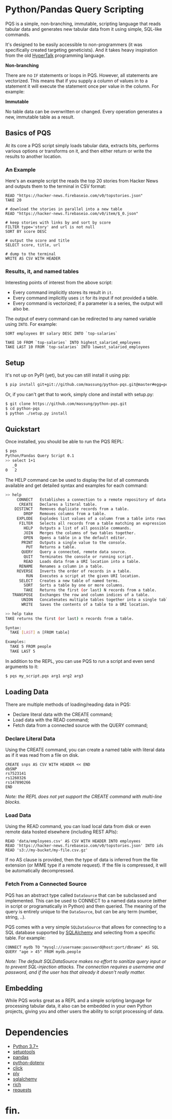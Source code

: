 # Python/Pandas Query Scripting

PQS is a simple, non-branching, immutable, scripting language that reads tabular data and generates new tabular data from it using simple, SQL-like commands.

It's designed to be easily accessible to non-programmers (it was specifically created targeting geneticists). And it takes heavy inspiration from the old [HyperTalk][hypertalk] programming language.

__Non-branching__

There are no `IF` statements or loops in PQS. However, all statements are vectorized. This means that if you supply a column of values in to a statement it will execute the statement once per value in the column. For example:

__Immutable__

No table data can be overwritten or changed. Every operation generates a new, immutable table as a result.

## Basics of PQS

At its core a PQS script simply loads tabular data, extracts bits, performs various options or transforms on it, and then either return or write the results to another location.

### An Example

Here's an example script the reads the top 20 stories from Hacker News and outputs them to the terminal in CSV format:

```
READ "https://hacker-news.firebaseio.com/v0/topstories.json"
TAKE 20

# download the stories in parallel into a new table
READ "https://hacker-news.firebaseio.com/v0/item/$_0.json"

# keep stories with links by and sort by score
FILTER type='story' and url is not null
SORT BY score DESC

# output the score and title
SELECT score, title, url

# dump to the terminal
WRITE AS CSV WITH HEADER
```

### Results, it, and named tables

Interesting points of interest from the above script:

* Every command implicitly stores its result in `it`.
* Every command implicitly uses `it` for its input if not provided a table.
* Every command is vectorized; if a parameter is a series, the output will also be.

The output of every command can be redirected to any named variable using `INTO`. For example:

```
SORT employees BY salary DESC INTO `top-salaries`

TAKE 10 FROM `top-salaries` INTO highest_salaried_employees
TAKE LAST 10 FROM `top-salaries` INTO lowest_salaried_employees
```

## Setup

It's not up on PyPI (yet), but you can still install it using pip:

```bash
$ pip install git+git://github.com/massung/python-pqs.git@master#egg=pqs
```

Or, if you can't get that to work, simply clone and install with setup.py:

```bash
$ git clone https://github.com/massung/python-pqs.git
$ cd python-pqs
$ python ./setup.py install
```

## Quickstart

Once installed, you should be able to run the PQS REPL:

```bash
$ pqs
Python/Pandas Query Script 0.1
>> select 1+1
   _0
0   2
```

The HELP command can be used to display the list of all commands available and get detailed syntax and examples for each command:

```bash
>> help
     CONNECT   Establishes a connection to a remote repository of data.
      CREATE   Declares a literal table.
    DISTINCT   Removes duplicate records from a table.
        DROP   Removes columns from a table.
     EXPLODE   Explodes list values of a column from a table into rows.
      FILTER   Selects all records from a table matching an expression.
        HELP   Outputs a list of all possible commands.
        JOIN   Merges the columns of two tables together.
        OPEN   Opens a table in a the default editor.
       PRINT   Outputs a single value to the console.
         PUT   Returns a table.
       QUERY   Query a connected, remote data source.
        QUIT   Terminates the console or running script.
        READ   Loads data from a URI location into a table.
      RENAME   Renames a column in a table.
     REVERSE   Inverts the order of records in a table.
         RUN   Executes a script at the given URI location.
      SELECT   Creates a new table of named terms.
        SORT   Sorts a table by one or more columns.
        TAKE   Returns the first (or last) N records from a table.
   TRANSPOSE   Exchanges the row and column indices of a table.
       UNION   Concatenates multiple tables together into a single table.
       WRITE   Saves the contents of a table to a URI location.

>> help take
TAKE returns the first (or last) n records from a table.

Syntax:
  TAKE [LAST] n [FROM table]

Examples:
  TAKE 5 FROM people
  TAKE LAST 5
```

In addition to the REPL, you can use PQS to run a script and even send arguments to it:

```bash
$ pqs my_script.pqs arg1 arg2 arg3
```

## Loading Data

There are multiple methods of loading/reading data in PQS:

* Declare literal data with the CREATE command;
* Load data with the READ command;
* Fetch data from a connected source with the QUERY command;

### Declare Literal Data

Using the CREATE command, you can create a named table with literal data as if it was read from a file on disk.

```
CREATE snps AS CSV WITH HEADER << END
dbSNP
rs7523141
rs1260326
rs147890266
END
```

_Note: the REPL does not yet support the CREATE command with multi-line blocks._

### Load Data

Using the READ command, you can load local data from disk or even remote data hosted elsewhere (including REST APIs):

```
READ 'data/employees.csv' AS CSV WITH HEADER INTO employees
READ 'https://hacker-news.firebaseio.com/v0/topstories.json' INTO ids
READ 's3://my-bucket/my-file.csv.gz'
```

If no AS clause is provided, then the type of data is inferred from the file extension (or MIME type if a remote request). If the file is compressed, it will be automatically decompressed.

### Fetch From a Connected Source

PQS has an abstract type called `DataSource` that can be subclassed and implemented. This can be used to CONNECT to a named data source (either in script or programatically in Python) and then queried. The meaning of the query is entirely unique to the `DataSource`, but can be any term (number, string, ..).

PQS comes with a very simple `SQLDataSource` that allows for connecting to a SQL database supported by [SQLAlchemy][sqlalchemy] and selecting from a specific table. For example:

```
CONNECT mydb TO "mysql://username:password@host:port/dbname" AS SQL
QUERY "age > 45" FROM mydb.people
```

_Note: The default SQLDataSource makes no effort to sanitize query input or to prevent SQL-injection attacks. The connection requires a username and password, and if the user has that already it doesn't really matter._

## Embedding

While PQS works great as a REPL and a simple scripting language for processing tabular data, it also can be embedded in your own Python projects, giving you and other users the ability to script processing of data.



# Dependencies

* [Python 3.7+][python]
* [setuptools][setuptools]
* [pandas][pandas]
* [python-dotenv][dotenv]
* [click][click]
* [ply][ply]
* [sqlalchemy][sqlalchemy]
* [rich][rich]
* [requests][requests]

# fin.

[hypertalk]: https://en.wikipedia.org/wiki/HyperTalk
[python]: https://www.python.org/
[setuptools]: https://setuptools.readthedocs.io/en/latest/
[dotenv]: https://saurabh-kumar.com/python-dotenv/
[click]: https://click.palletsprojects.com/en/7.x/quickstart/
[rich]: https://rich.readthedocs.io/en/latest/
[sqlalchemy]: http://www.sqlalchemy.org/
[requests]: https://requests.readthedocs.io/en/master/
[ply]: https://ply.readthedocs.io/en/latest/index.html
[pandas]: https://pandas.pydata.org/
